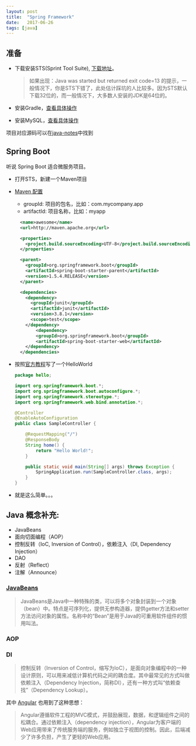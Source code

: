 ```yaml
---
layout: post
title:  "Spring Framework"
date:   2017-06-26
tags: [java]
---
```


## 准备
* 下载安装STS(Sprint Tool Suite), [下载地址](https://spring.io/tools)。
  > 如果出现：Java was started but returned exit code=13 的提示，一般情况下，你是STS下错了，此处估计踩坑的人比较多。因为STS默认下载32位的，而一般情况下，大多数人安装的JDK是64位的。

* 安装Gradle，[查看具体操作](https://github.com/zhoukekestar/java-notes/wiki/Eclipse%E5%AE%89%E8%A3%85Gradle)
* 安装MySQL，[查看具体操作](https://github.com/zhoukekestar/java-notes/wiki/%E5%AE%89%E8%A3%85MySQL)

项目对应源码可以在[java-notes](https://github.com/zhoukekestar/java-notes)中找到

## Spring Boot
听说 Spring Boot 适合微服务项目。

* 打开STS，新建一个Maven项目
* [Maven 配置](https://zh.wikipedia.org/wiki/Apache_Maven)
  * groupId: 项目的包名，比如：com.mycompany.app
  * artifactId: 项目名称，比如：myapp
  ```xml
    <name>awesome</name>
    <url>http://maven.apache.org</url>

    <properties>
      <project.build.sourceEncoding>UTF-8</project.build.sourceEncoding>
    </properties>

    <parent>
      <groupId>org.springframework.boot</groupId>
      <artifactId>spring-boot-starter-parent</artifactId>
      <version>1.5.4.RELEASE</version>
    </parent>

    <dependencies>
      <dependency>
        <groupId>junit</groupId>
        <artifactId>junit</artifactId>
        <version>3.8.1</version>
        <scope>test</scope>
      </dependency>
          <dependency>
          <groupId>org.springframework.boot</groupId>
          <artifactId>spring-boot-starter-web</artifactId>
      </dependency>
    </dependencies>
  ```
* 按照[官方教程](http://projects.spring.io/spring-boot/)写了一个HelloWorld

  ```java
  package hello;

  import org.springframework.boot.*;
  import org.springframework.boot.autoconfigure.*;
  import org.springframework.stereotype.*;
  import org.springframework.web.bind.annotation.*;

  @Controller
  @EnableAutoConfiguration
  public class SampleController {

      @RequestMapping("/")
      @ResponseBody
      String home() {
          return "Hello World!";
      }

      public static void main(String[] args) throws Exception {
          SpringApplication.run(SampleController.class, args);
      }
  }
  ```
* 就是这么简单。。。

## Java 概念补充:
* JavaBeans
* 面向切面编程（AOP）
* 控制反转（IoC, Inversion of Control），依赖注入（DI, Dependency Injection）
* DAO
* 反射（Reflect）
* 注解（Announce）

### [JavaBeans](https://zh.wikipedia.org/wiki/JavaBeans)
> JavaBeans是Java中一种特殊的类，可以将多个对象封装到一个对象（bean）中。特点是可序列化，提供无参构造器，提供getter方法和setter方法访问对象的属性。名称中的“Bean”是用于Java的可重用软件组件的惯用叫法。

### AOP

### DI
> 控制反转（Inversion of Control，缩写为IoC），是面向对象编程中的一种设计原则，可以用来减低计算机代码之间的耦合度。其中最常见的方式叫做依赖注入（Dependency Injection，简称DI），还有一种方式叫“依赖查找”（Dependency Lookup）。

其中 [Angular](https://zh.wikipedia.org/wiki/AngularJS) 也用到了这种思想：
> Angular遵循软件工程的MVC模式，并鼓励展现，数据，和逻辑组件之间的松耦合。通过依赖注入（dependency injection），Angular为客户端的Web应用带来了传统服务端的服务，例如独立于视图的控制。因此，后端减少了许多负担，产生了更轻的Web应用。

